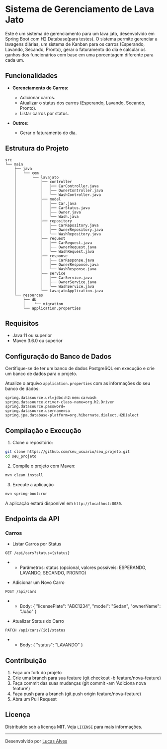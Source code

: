 # Sistema de Gerenciamento de Lava Jato

Este é um sistema de gerenciamento para um lava jato, desenvolvido em Spring Boot com H2 Database(para testes). O sistema permite gerenciar a lavagens diárias, um sistema de Kanban para os carros (Esperando, Lavando, Secando, Pronto), gerar o faturamento do dia e calcular os ganhos dos funcionários com base em uma porcentagem diferente para cada um.

## Funcionalidades

- **Gerenciamento de Carros:**
  - Adicionar carros.
  - Atualizar o status dos carros (Esperando, Lavando, Secando, Pronto).
  - Listar carros por status.

- **Outros:**
  - Gerar o faturamento do dia.

## Estrutura do Projeto

```files
src
└── main
    ├── java
    │   └── com
    │       └── lavajato
    │           ├── controller
    │           │   ├── CarController.java
    │           │   ├── OwnerController.java    
    │           │   └── WashController.java
    │           ├── model
    │           │   ├── Car.java
    │           │   ├── CarStatus.java
    │           │   ├── Owner.java
    │           │   └── Wash.java
    │           ├── repository
    │           │   ├── CarRepository.java
    │           │   ├── OwnerRepository.java
    │           │   └── WashRepository.java
    │           ├── request
    │           │   ├── CarRequest.java
    │           │   ├── OwnerRequest.java
    │           │   └── WashRequest.java
    │           ├── response
    │           │   ├── CarResponse.java
    │           │   ├── OwnerResponse.java
    │           │   └── WashResponse.java
    │           ├── service
    │           │   ├── CarService.java
    │           │   ├── OwnerService.java
    │           │   └── WashService.java
    │           └── LavajatoApplication.java
    └── resources
        ├── db
        │    └── migration
        └── application.properties
```

## Requisitos

- Java 11 ou superior
- Maven 3.6.0 ou superior

## Configuração do Banco de Dados

Certifique-se de ter um banco de dados PostgreSQL em execução e crie um banco de dados para o projeto.

Atualize o arquivo `application.properties` com as informações do seu banco de dados:

```properties
spring.datasource.url=jdbc:h2:mem:carwash
spring.datasource.driver-class-name=org.h2.Driver
spring.datasource.password=
spring.datasource.username=sa
spring.jpa.database-platform=org.hibernate.dialect.H2Dialect
```

## Compilação e Execução
1. Clone o repositório:
```sh
git clone https://github.com/seu_usuario/seu_projeto.git
cd seu_projeto
```
2. Compile o projeto com Maven:
```sh
mvn clean install
```
3. Execute a aplicação
```sh
mvn spring-boot:run
```
A aplicação estará disponível em `http://localhost:8080`.

## Endpoints da API

### Carros
- Listar Carros por Status
```http
GET /api/cars?status={status}
```
- - Parâmetros: status (opcional, valores possíveis: ESPERANDO, LAVANDO, SECANDO, PRONTO)

- Adicionar um Novo Carro
```http
POST /api/cars
```
- - Body: { "licensePlate": "ABC1234", "model": "Sedan", "ownerName": "João" }

- Atualizar Status do Carro
```http
PATCH /api/cars/{id}/status
```
- - Body: { "status": "LAVANDO" }

## Contribuição
1. Faça um fork do projeto
2. Crie uma branch para sua feature (git checkout -b feature/nova-feature)
3. Faça commit das suas mudanças (git commit -am 'Adiciona nova feature')
4. Faça push para a branch (git push origin feature/nova-feature)
5. Abra um Pull Request

## Licença
Distribuído sob a licença MIT. Veja `LICENSE` para mais informações.

---
Desenvolvido por [Lucas Alves](https://github.com/lucasgpalves)
